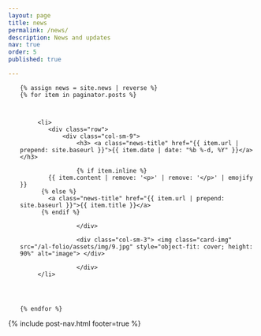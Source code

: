 ```yaml
---
layout: page
title: news
permalink: /news/
description: News and updates
nav: true
order: 5
published: true

---
```


<div>






<ul class="post-list"> 
	
	
	
	{% assign news = site.news | reverse %}
    {% for item in paginator.posts %}
	
		
		 
		 <li>
			<div class="row">
				<div class="col-sm-9">
					<h3> <a class="news-title" href="{{ item.url | prepend: site.baseurl }}">{{ item.date | date: "%b %-d, %Y" }}</a> </h3> 
					
					{% if item.inline %}
            {{ item.content | remove: '<p>' | remove: '</p>' | emojify }}
          {% else %}
            <a class="news-title" href="{{ item.url | prepend: site.baseurl }}">{{ item.title }}</a>
          {% endif %}
					
					</div>
					
					<div class="col-sm-3"> <img class="card-img" src="/al-folio/assets/img/9.jpg" style="object-fit: cover; height: 90%" alt="image"> </div> 
					
					</div> 
		 </li> 
		 
		
		
		
    {% endfor %}
	
		
	
		 
		 
</ul>
 
</div>
{% include post-nav.html footer=true %}
